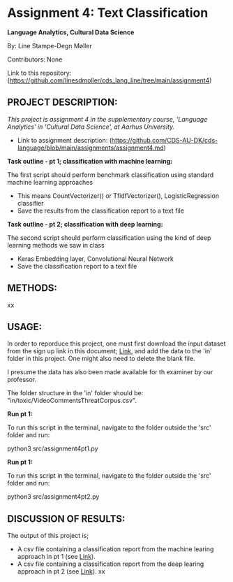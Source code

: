 # Assignment 4: Text Classification
**Language Analytics, Cultural Data Science**

By: Line Stampe-Degn Møller

Contributors: None

Link to this repository: (https://github.com/linesdmoller/cds_lang_line/tree/main/assignment4)

## PROJECT DESCRIPTION:
*This project is assignment 4 in the supplementary course, 'Language Analytics' in 'Cultural Data Science', at Aarhus University.*
- Link to assignment description: (https://github.com/CDS-AU-DK/cds-language/blob/main/assignments/assignment4.md)

**Task outline - pt 1; classification with machine learning:**

The first script should perform benchmark classification using standard machine learning approaches
- This means CountVectorizer() or TfidfVectorizer(), LogisticRegression classifier
- Save the results from the classification report to a text file

**Task outline - pt 2; classification with deep learning:**

The second script should perform classification using the kind of deep learning methods we saw in class
- Keras Embedding layer, Convolutional Neural Network
- Save the classification report to a text file

## METHODS:

xx

## USAGE:
In order to reporduce this project, one must first download the input dataset from the sign up link in this document; [Link](https://www.simula.no/sites/default/files/publications/files/cbmi2019_youtube_threat_corpus.pdf), and add the data to the 'in' folder in this project. One might also need to delete the blank file.

I presume the data has also been made available for th examiner by our professor.

The folder structure in the 'in' folder should be: "in/toxic/VideoCommentsThreatCorpus.csv".

**Run pt 1:**

To run this script in the terminal, navigate to the folder outside the 'src' folder and run:

python3 src/assignment4pt1.py

**Run pt 1:**

To run this script in the terminal, navigate to the folder outside the 'src' folder and run:

python3 src/assignment4pt2.py


## DISCUSSION OF RESULTS:
The output of this project is;
- A csv file containing a classification report from the machine learing approach in pt 1 (see [Link](https://github.com/linesdmoller/cds_lang_line/blob/main/assignment4/out/cl_report_pt1.txt)).
- A csv file containing a classification report from the deep learing approach in pt 2 (see [Link](https://github.com/linesdmoller/cds_lang_line/blob/main/assignment4/out/cl_report_pt2.txt)).
xx
